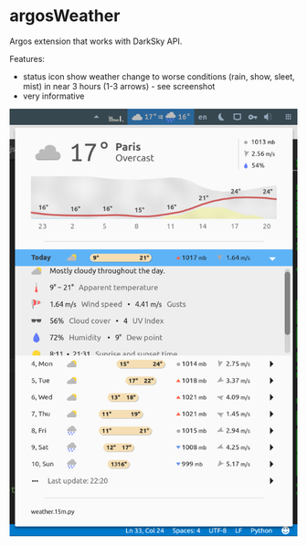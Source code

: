 # argosWeather

Argos extension that works with DarkSky API.

Features:
* status icon show weather change to worse conditions (rain, show, sleet, mist) in near 3 hours (1-3 arrows) - see screenshot
* very informative


![screenshot-light](https://github.com/fadeouter/argosWeather/raw/master/screenshot.png)
